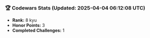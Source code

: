 ### 🏆 Codewars Stats (Updated: 2025-04-04 06:12:08 UTC)

- **Rank:** 8 kyu
- **Honor Points:** 3
- **Completed Challenges:** 1
